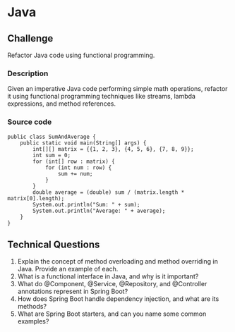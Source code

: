 # Java

## Challenge
Refactor Java code using functional programming.

### Description
Given an imperative Java code performing simple math operations, refactor it using functional programming techniques like streams, lambda expressions, and method references. 

### Source code

```
public class SumAndAverage {
    public static void main(String[] args) {
        int[][] matrix = {{1, 2, 3}, {4, 5, 6}, {7, 8, 9}};
        int sum = 0;
        for (int[] row : matrix) {
            for (int num : row) {
                sum += num;
            }
        }
        double average = (double) sum / (matrix.length * matrix[0].length);
        System.out.println("Sum: " + sum);
        System.out.println("Average: " + average);
    }
}
```

## Technical Questions
1. Explain the concept of method overloading and method overriding in Java. Provide an example of each.
2. What is a functional interface in Java, and why is it important?
3. What do @Component, @Service, @Repository, and @Controller annotations represent in Spring Boot?
4. How does Spring Boot handle dependency injection, and what are its methods?
5. What are Spring Boot starters, and can you name some common examples?
